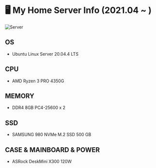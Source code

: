 # 🖥️ My Home Server Info (2021.04 ~ )

![Server](https://user-images.githubusercontent.com/49547202/171973908-452a9e3c-5ef4-40a5-9e61-711bf829fd86.png)

##

## OS
- Ubuntu Linux Server 20.04.4 LTS

## CPU
- AMD Ryzen 3 PRO 4350G

## MEMORY
- DDR4 8GB PC4-25600 x 2

## SSD
- SAMSUNG 980 NVMe M.2 SSD 500 GB

## CASE & MAINBOARD & POWER
- ASRock DeskMini X300 120W
